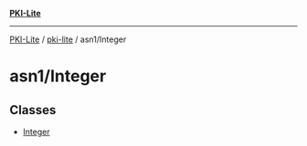 [**PKI-Lite**](../../../README.md)

---

[PKI-Lite](../../../README.md) / [pki-lite](../../README.md) / asn1/Integer

# asn1/Integer

## Classes

- [Integer](classes/Integer.md)
